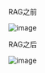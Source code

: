 RAG之前

![image](https://github.com/user-attachments/assets/f516fb21-d39f-4c9e-b416-e7119210110a)

RAG之后

![image](https://github.com/user-attachments/assets/424a35bd-6b23-4086-b2a2-ed944f54f8d6)
